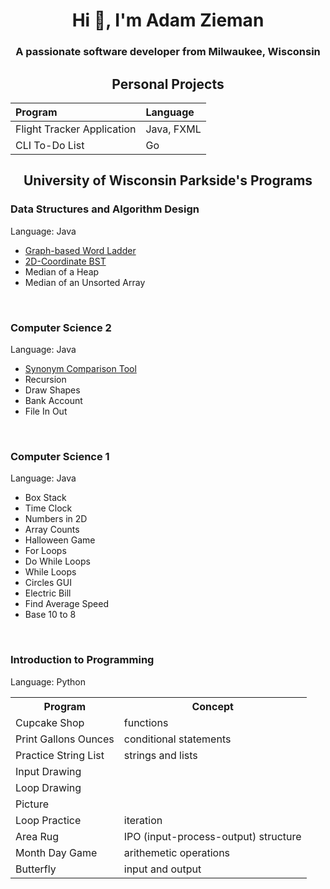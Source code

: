 <h1 align="center">Hi 👋, I'm Adam Zieman</h1>
<h3 align="center">A passionate software developer from Milwaukee, Wisconsin</h3>

<h2 align="center">Personal Projects</h2>

| Program | Language |
|:---|:---|
| Flight Tracker Application | Java, FXML |
| CLI To-Do List | Go |

<h2 align="center">University of Wisconsin Parkside's Programs</h2>

<h3>Data Structures and Algorithm Design</h3>
<p>Language: Java</p>
<ul>
  <li><a href="https://github.com/AdamZieman/word-ladder">Graph-based Word Ladder</a></li>
  <li><a href="https://github.com/AdamZieman/2d-coordinate-bst">2D-Coordinate BST</a></li>
  <li>Median of a Heap</li>
  <li>Median of an Unsorted Array</li>
</ul>

<br>

<h3>Computer Science 2</h3>
<p>Language: Java</p>
<ul>
  <li><a href="https://github.com/AdamZieman/synonym-comparison-tool">Synonym Comparison Tool</a></li>
  <li>Recursion</li>
  <li>Draw Shapes</li>
  <li>Bank Account</li>
  <li>File In Out</li>
</ul>

<br>

<h3>Computer Science 1</h3>
<p>Language: Java</p>
<ul>
  <li>Box Stack</li>
  <li>Time Clock</li>
  <li>Numbers in 2D</li>
  <li>Array Counts</li>
  <li>Halloween Game</li>
  <li>For Loops</li>
  <li>Do While Loops</li>
  <li>While Loops</li>
  <li>Circles GUI</li>
  <li>Electric Bill</li>
  <li>Find Average Speed</li>
  <li>Base 10 to 8</li>
</ul>

<br>

<h3>Introduction to Programming</h3>
<p>Language: Python</p>
<table>
  <tr>
    <th>Program</th>
    <th>Concept</th>
  </tr>
  <tr>
    <td>Cupcake Shop</td>
    <td>functions</td>
  </tr>
  <tr>
    <td>Print Gallons Ounces</td>
    <td>conditional statements</td>
  </tr>
  <tr>
    <td>Practice String List</td>
    <td>strings and lists</td>
  <tr>
    <td>Input Drawing</td>
  </tr>
  <tr>
    <td>Loop Drawing</td>
  </tr>
  <tr>
    <td>Picture</td>
  </tr>
  <tr>
    <td>Loop Practice</td>
    <td>iteration</td>
  </tr>
  <tr>
    <td>Area Rug</td>
    <td>IPO (input-process-output) structure</td>
  </tr>
  <tr>
    <td>Month Day Game</td>
    <td>arithemetic operations</td>
  </tr>
  <tr>
    <td>Butterfly</td>
    <td>input and output</td>
  </tr>
</table>
